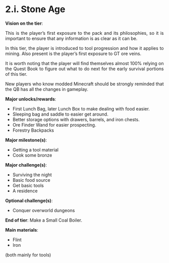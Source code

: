 # 2.i. Stone Age
<div align="justify">

**Vision on the tier**:

This is the player’s first exposure to the pack and its philosophies, so it is important to ensure that any information is as clear as it can be.

In this tier, the player is introduced to tool progression and how it applies to mining. Also present is the player’s first exposure to GT ore veins.

It is worth noting that the player will find themselves almost 100% relying on the Quest Book to figure out what to do next for the early survival portions of this tier.

New players who know modded Minecraft should be strongly reminded that the QB has all the changes in gameplay.

**Major unlocks/rewards**:
- First Lunch Bag, later Lunch Box to make dealing with food easier.
- Sleeping bag and saddle to easier get around.
- Better storage options with drawers, barrels, and iron chests.
- Ore Finder Wand for easier prospecting.
- Forestry Backpacks

**Major milestone(s)**:
- Getting a tool material
- Cook some bronze

**Major challenge(s)**:
- Surviving the night
- Basic food source
- Get basic tools
- A residence

**Optional challenge(s)**:
- Conquer overworld dungeons

**End of tier**: Make a Small Coal Boiler.


**Main materials**: 
 - Flint
 - Iron

(both mainly for tools)
</div>